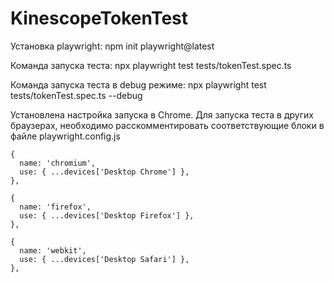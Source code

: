 # KinescopeTokenTest

Установка playwright: npm init playwright@latest

Команда запуска теста: npx playwright test tests/tokenTest.spec.ts

Команда запуска теста в debug режиме: npx playwright test tests/tokenTest.spec.ts --debug

Установлена настройка запуска в Chrome. Для запуска теста в других браузерах, необходимо расскомментировать соответствующие блоки в файле playwright.config.js

    {
      name: 'chromium',
      use: { ...devices['Desktop Chrome'] },
    },
    
    {
      name: 'firefox',
      use: { ...devices['Desktop Firefox'] },
    },

    {
      name: 'webkit',
      use: { ...devices['Desktop Safari'] },
    },
